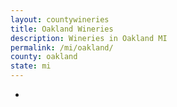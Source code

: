 ```yaml
---
layout: countywineries
title: Oakland Wineries
description: Wineries in Oakland MI
permalink: /mi/oakland/
county: oakland
state: mi
---
```

-
